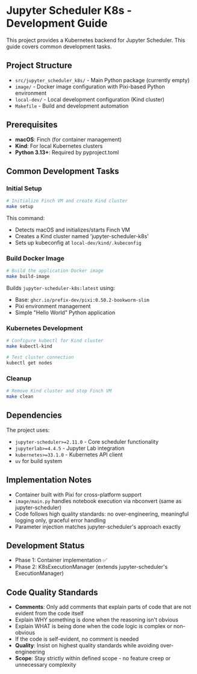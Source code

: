 # Jupyter Scheduler K8s - Development Guide

This project provides a Kubernetes backend for Jupyter Scheduler. This guide covers common development tasks.

## Project Structure

- `src/jupyter_scheduler_k8s/` - Main Python package (currently empty)
- `image/` - Docker image configuration with Pixi-based Python environment
- `local-dev/` - Local development configuration (Kind cluster)
- `Makefile` - Build and development automation

## Prerequisites

- **macOS**: Finch (for container management)
- **Kind**: For local Kubernetes clusters
- **Python 3.13+**: Required by pyproject.toml

## Common Development Tasks

### Initial Setup

```bash
# Initialize Finch VM and create Kind cluster
make setup
```

This command:
- Detects macOS and initializes/starts Finch VM
- Creates a Kind cluster named 'jupyter-scheduler-k8s'
- Sets up kubeconfig at `local-dev/kind/.kubeconfig`

### Build Docker Image

```bash
# Build the application Docker image
make build-image
```

Builds `jupyter-scheduler-k8s:latest` using:
- Base: `ghcr.io/prefix-dev/pixi:0.50.2-bookworm-slim`
- Pixi environment management
- Simple "Hello World" Python application

### Kubernetes Development

```bash
# Configure kubectl for Kind cluster
make kubectl-kind

# Test cluster connection
kubectl get nodes
```

### Cleanup

```bash
# Remove Kind cluster and stop Finch VM
make clean
```

## Dependencies

The project uses:
- `jupyter-scheduler>=2.11.0` - Core scheduler functionality
- `jupyterlab>=4.4.5` - Jupyter Lab integration  
- `kubernetes>=33.1.0` - Kubernetes API client
- `uv` for build system

## Implementation Notes

- Container built with Pixi for cross-platform support
- `image/main.py` handles notebook execution via nbconvert (same as jupyter-scheduler)
- Code follows high quality standards: no over-engineering, meaningful logging only, graceful error handling
- Parameter injection matches jupyter-scheduler's approach exactly

## Development Status

- Phase 1: Container implementation ✅
- Phase 2: K8sExecutionManager (extends jupyter-scheduler's ExecutionManager)

## Code Quality Standards

- **Comments**: Only add comments that explain parts of code that are not evident from the code itself
- Explain WHY something is done when the reasoning isn't obvious
- Explain WHAT is being done when the code logic is complex or non-obvious
- If the code is self-evident, no comment is needed
- **Quality**: Insist on highest quality standards while avoiding over-engineering
- **Scope**: Stay strictly within defined scope - no feature creep or unnecessary complexity